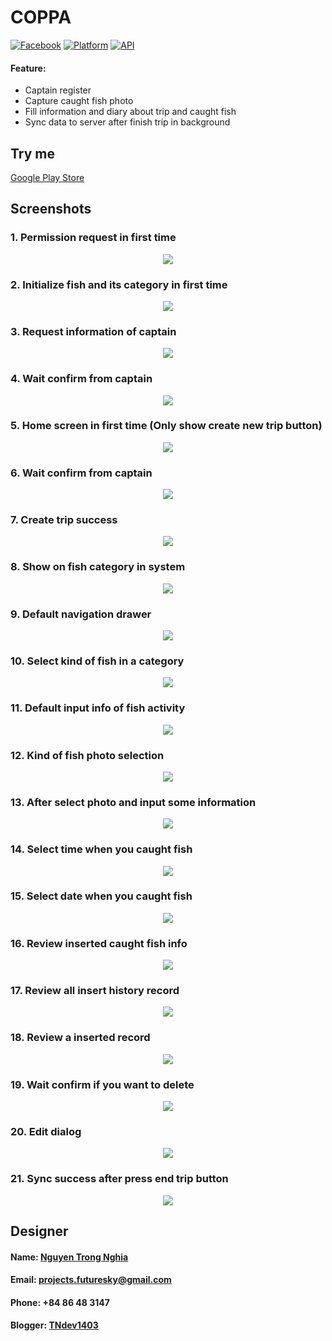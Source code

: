 # COPPA
[![Facebook](https://img.shields.io/badge/Facebook-tx.trongnghia98-blue.svg)](https://www.facebook.com/tx.trongnghia98)
[![Platform](https://img.shields.io/badge/platform-android-green.svg)](http://developer.android.com/index.html)
[![API](https://img.shields.io/badge/API-16%2B-brightgreen.svg?style=flat)](https://android-arsenal.com/api?level=16)
#### Feature:
* Captain register
* Capture caught fish photo
* Fill information and diary about trip and caught fish
* Sync data to server after finish trip in background

## Try me
[Google Play Store](https://play.google.com/store/apps/details?id=com.blogspot.tndev1403.Coppa)

## Screenshots
### 1. Permission request in first time
<p align="center">
	<img src="screenshots/1.jpg">
</p>

### 2. Initialize fish and its category in first time
<p align="center">
	<img src="screenshots/2.jpg">
</p>

### 3. Request information of captain
<p align="center">
	<img src="screenshots/3.jpg">
</p>

### 4. Wait confirm from captain
<p align="center">
	<img src="screenshots/4.jpg">
</p>

### 5. Home screen in first time (Only show create new trip button)
<p align="center">
	<img src="screenshots/5.jpg">
</p>

### 6. Wait confirm from captain
<p align="center">
	<img src="screenshots/6.jpg">
</p>

### 7. Create trip success
<p align="center">
	<img src="screenshots/7.jpg">
</p>

### 8. Show on fish category in system
<p align="center">
	<img src="screenshots/8.jpg">
</p>

### 9. Default navigation drawer
<p align="center">
	<img src="screenshots/9.jpg">
</p>

### 10. Select kind of fish in a category
<p align="center">
	<img src="screenshots/10.jpg">
</p>

### 11. Default input info of fish activity
<p align="center">
	<img src="screenshots/11.jpg">
</p>

### 12. Kind of fish photo selection
<p align="center">
	<img src="screenshots/12.jpg">
</p>

### 13. After select photo and input some information
<p align="center">
	<img src="screenshots/13.jpg">
</p>

### 14. Select time when you caught fish
<p align="center">
	<img src="screenshots/14.jpg">
</p>

### 15. Select date when you caught fish
<p align="center">
	<img src="screenshots/15.jpg">
</p>

### 16. Review inserted caught fish info
<p align="center">
	<img src="screenshots/16.jpg">
</p>

### 17. Review all insert history record
<p align="center">
	<img src="screenshots/17.jpg">
</p>

### 18. Review a inserted record
<p align="center">
	<img src="screenshots/18.jpg">
</p>

### 19. Wait confirm if you want to delete
<p align="center">
	<img src="screenshots/19.jpg">
</p>

### 20. Edit dialog
<p align="center">
	<img src="screenshots/20.jpg">
</p>

### 21. Sync success after press end trip button
<p align="center">
	<img src="screenshots/21.jpg">
</p>


## Designer
#### Name: [Nguyen Trong Nghia](https://www.facebook.com/tx.trongnghia98)
#### Email: projects.futuresky@gmail.com
#### Phone: +84 86 48 3147
#### Blogger: [TNdev1403](https://tndev1403.blogspot.com)
